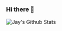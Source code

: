 ### Hi there 👋

![Jay's Github Stats](https://github-readme-stats.vercel.app/api?username=jay-sonawane&show_icons=true&theme=dark)
